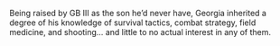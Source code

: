 Being raised by GB III as the son he’d never have, Georgia inherited a degree of his knowledge of survival tactics, combat strategy, field medicine, and shooting… and little to no actual interest in any of them.
